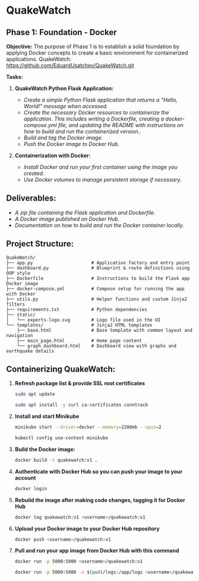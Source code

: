 # QuakeWatch

## Phase 1: Foundation - Docker

**Objective:**
The purpose of Phase 1 is to establish a solid foundation by applying Docker concepts to create
a basic environment for containerized applications.
QuakeWatch: https://github.com/EduardUsatchev/QuakeWatch.git

**Tasks:**
1. **QuakeWatch Python Flask Application:**

    - *Create a simple Python Flask application that returns a "Hello, World!" message
    when accessed.*
    - *Create the necessary Docker resources to containerize the application. This
    includes writing a Dockerfile, creating a docker-compose.yml file, and updating
    the README with instructions on how to build and run the containerized version..*
    - *Build and tag the Docker image.*
    - *Push the Docker image to Docker Hub.*


2. **Containerization with Docker:**
    - *Install Docker and run your first container using the image you created.*
    - *Use Docker volumes to manage persistent storage if necessary.*

## Deliverables:
- *A zip file containing the Flask application and Dockerfile.*
- *A Docker image published on Docker Hub.*
- *Documentation on how to build and run the Docker container locally.*

## Project Structure:

```
QuakeWatch/
├── app.py                      # Application factory and entry point
├── dashboard.py                # Blueprint & route definitions using OOP style
├── Dockerfile                  # Instructions to build the Flask app Docker image
├── docker-compose.yml          # Compose setup for running the app with Docker
├── utils.py                    # Helper functions and custom Jinja2 filters
├── requirements.txt            # Python dependencies
├── static/
│   └── experts-logo.svg        # Logo file used in the UI
└── templates/                  # Jinja2 HTML templates
    ├── base.html               # Base template with common layout and navigation
    ├── main_page.html          # Home page content
    └── graph_dashboard.html    # Dashboard view with graphs and earthquake details
```

## Containerizing QuakeWatch:

1. **Refresh package list & provide SSL root certificates**
    ```bash 
    sudo apt update
    ``` 
    ```bash 
    sudo apt install -y curl ca-certificates conntrack
    ```
2. **Install and start Minikube**
    ```bash 
    minikube start --driver=docker --memory=2200mb --cpus=2
    ```
    ```bash 
    kubectl config use-context minikube
    ```
3. **Build the Docker image:** 
    ```bash
    docker build -t quakewatch:v1 .
    ```
4. **Authenticate with Docker Hub so you can push your image to your account**
    ```bash
    docker login
   ```
5. **Rebuild the image after making code changes, tagging it for Docker Hub**
    ```bash
    docker tag quakewatch:v1 <username>/quakewatch:v1
    ```
6. **Upload your Docker image to your Docker Hub repository**
    ```bash
    docker push <username>/quakewatch:v1
    ```
7. **Pull and run your app image from Docker Hub with this command**
    ```bash
    docker run -p 5000:5000 <username>/quakewatch:v1
    ```
    ```bash
    docker run -p 5000:5000 -v $(pwd)/logs:/app/logs <username>/quakewatch:v1
    ```